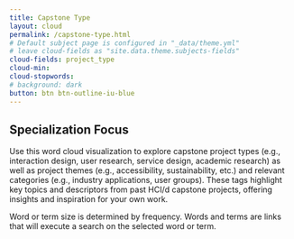 ```yaml
---
title: Capstone Type
layout: cloud
permalink: /capstone-type.html
# Default subject page is configured in "_data/theme.yml"
# leave cloud-fields as "site.data.theme.subjects-fields"
cloud-fields: project_type
cloud-min: 
cloud-stopwords:
# background: dark
button: btn btn-outline-iu-blue
---
```


## Specialization Focus


Use this word cloud visualization to explore capstone project types (e.g., interaction design, user research, service design, academic research) as well as project themes (e.g., accessibility, sustainability, etc.) and relevant categories (e.g., industry applications, user groups). These tags highlight key topics and descriptors from past HCI/d capstone projects, offering insights and inspiration for your own work.

Word or term size is determined by frequency. Words and terms are links that will execute a search on the selected word or term.